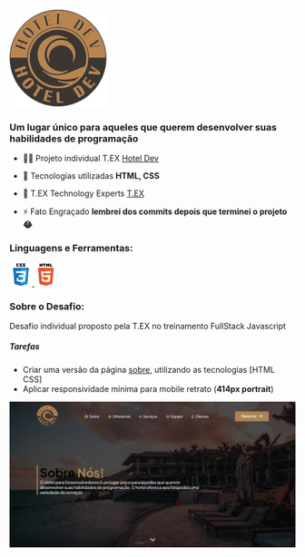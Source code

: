 <img src="images/logomarca.png" alt="Hotel Dev" />

### Um lugar único para aqueles que querem desenvolver suas habilidades de programação

- 👨‍💻 Projeto individual T.EX [Hotel Dev](#)

- 🌱 Tecnologias utilizadas **HTML, CSS**

- 📄 T.EX Technology Experts [T.EX](https://texperts.com.br/)

- ⚡ Fato Engraçado **lembrei dos commits depois que terminei o projeto 😂**

### Linguagens e Ferramentas:

<p align="left"> <a href="https://www.w3schools.com/css/" target="_blank" rel="noreferrer"> <img src="https://raw.githubusercontent.com/devicons/devicon/master/icons/css3/css3-original-wordmark.svg" alt="css3" width="40" height="40"/> </a> <a href="https://www.w3.org/html/" target="_blank" rel="noreferrer"> <img src="https://raw.githubusercontent.com/devicons/devicon/master/icons/html5/html5-original-wordmark.svg" alt="html5" width="40" height="40"/> </a> </p>

### Sobre o Desafio:

<p>Desafio individual proposto pela T.EX no treinamento FullStack Javascript</p>

##### Tarefas

- Criar uma versão da página [sobre](https://github.com/devguiferreira/hotel_T.EX/tree/main/public), utilizando as tecnologias [HTML CSS]
- Aplicar responsividade mínima para mobile retrato (**414px portrait**)

<img src="images/screenshot.png" alt="Hotel Dev" />
